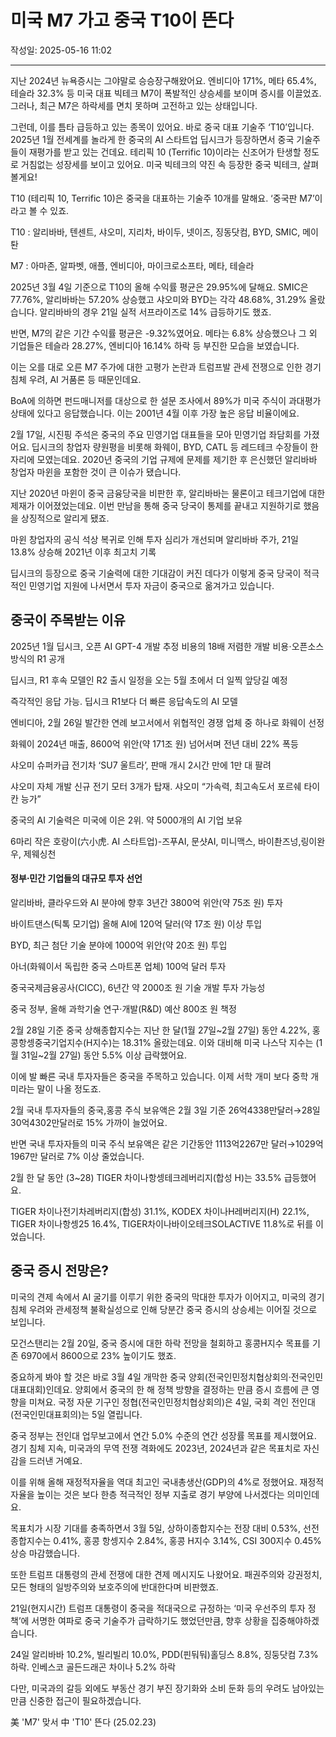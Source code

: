 # 미국 M7 가고 중국 T10이 뜬다

작성일: 2025-05-16 11:02

---

지난 2024년 뉴욕증시는 그야말로 승승장구해왔어요. 엔비디아 171%, 메타 65.4%, 테슬라 32.3% 등 미국 대표 빅테크 M7이 폭발적인 상승세를 보이며 증시를 이끌었죠. 그러나, 최근 M7은 하락세를 면치 못하며 고전하고 있는 상태입니다.

그런데, 이를 틈타 급등하고 있는 종목이 있어요. 바로 중국 대표 기술주 ‘T10’입니다. 2025년 1월 전세계를 놀라게 한 중국의 AI 스타트업 딥시크가 등장하면서 중국 기술주들이 재평가를 받고 있는 건데요. 테리픽 10 (Terrific 10)이라는 신조어가 탄생할 정도로 거침없는 성장세를 보이고 있어요. 미국 빅테크의 약진 속 등장한 중국 빅테크, 살펴볼게요!

T10 (테리픽 10, Terrific 10)은 중국을 대표하는 기술주 10개를 말해요. ‘중국판 M7’이라고 볼 수 있죠.

T10 :  알리바바, 텐센트, 샤오미, 지리차, 바이두, 넷이즈, 징동닷컴, BYD, SMIC, 메이퇀

M7 : 아마존, 알파벳, 애플, 엔비디아, 마이크로소프타, 메타, 테슬라

2025년 3월 4일 기준으로 T10의 올해 수익률 평균은 29.95%에 달해요. SMIC은 77.76%, 알리바바는 57.20% 상승했고 샤오미와 BYD는 각각 48.68%, 31.29% 올랐습니다. 알리바바의 경우 21일 실적 서프라이즈로 14% 급등하기도 했죠.

반면, M7의 같은 기간 수익률 평균은 -9.32%였어요. 메타는 6.8% 상승했으나 그 외 기업들은 테슬라 28.27%, 엔비디아 16.14% 하락 등 부진한 모습을 보였습니다.

이는 오를 대로 오른 M7 주가에 대한 고평가 논란과 트럼프발 관세 전쟁으로 인한 경기 침체 우려, AI 거품론 등 때문인데요.

BoA에 의하면 펀드매니저를 대상으로 한 설문 조사에서 89%가 미국 주식이 과대평가 상태에 있다고 응답했습니다. 이는 2001년 4월 이후 가장 높은 응답 비율이에요.

2월 17일, 시진핑 주석은 중국의 주요 민영기업 대표들을 모아 민영기업 좌담회를 가졌어요. 딥시크의 창업자 량원평을 비롯해 화웨이, BYD, CATL 등 레드테크 수장들이 한자리에 모였는데요. 2020년 중국의 기업 규제에 문제를 제기한 후 은신했던 알리바바 창업자 마윈을 포함한 것이 큰 이슈가 됐습니다.

지난 2020년 마윈이 중국 금융당국을 비판한 후, 알리바바는 물론이고 테크기업에 대한 제재가 이어졌었는데요. 이번 만남을 통해 중국 당국이 통제를 끝내고 지원하기로 했음을 상징적으로 알리게 됐죠.

마윈 창업자의 공식 석상 복귀로 인해 투자 심리가 개선되며 알리바바 주가, 21일 13.8% 상승해 2021년 이후 최고치 기록

딥시크의 등장으로 중국 기술력에 대한 기대감이 커진 데다가 이렇게 중국 당국이 적극적인 민영기업 지원에 나서면서 투자 자금이 중국으로 옮겨가고 있습니다.

## 중국이 주목받는 이유

2025년 1월 딥시크, 오픈 AI GPT-4 개발 추정 비용의 18배 저렴한 개발 비용⋅오픈소스 방식의 R1 공개

딥시크, R1 후속 모델인 R2 출시 일정을 오는 5월 초에서 더 일찍 앞당길 예정

즉각적인 응답 가능. 딥시크 R1보다 더 빠른 응답속도의 AI 모델

엔비디아, 2월 26일 발간한 연례 보고서에서 위협적인 경쟁 업체 중 하나로 화웨이 선정

화웨이 2024년 매출, 8600억 위안(약 171조 원) 넘어서며 전년 대비  22% 폭등

샤오미 슈퍼카급 전기차 ‘SU7 울트라’, 판매 개시 2시간 만에 1만 대 팔려

샤오미 자체 개발 신규 전기 모터 3개가 탑재. 샤오미 “가속력, 최고속도서 포르쉐 타이칸 능가”

중국의 AI 기술력은 미국에 이은 2위. 약 5000개의 AI 기업 보유

6마리 작은 호랑이(六小虎. AI 스타트업)-즈푸AI, 문샷AI, 미니맥스, 바이촨즈넝,링이완우, 제웨싱천

#### 정부⋅민간 기업들의 대규모 투자 선언

알리바바, 클라우드와 AI 분야에 향후 3년간 3800억 위안(약 75조 원) 투자

바이트댄스(틱톡 모기업) 올해 AI에 120억 달러(약 17조 원) 이상 투입

BYD, 최근 첨단 기술 분야에 1000억 위안(약 20조 원) 투입

아너(화웨이서 독립한 중국 스마트폰 업체) 100억 달러 투자

중국국제금융공사(CICC), 6년간 약 2000조 원 기술 개발 투자 가능성

중국 정부, 올해 과학기술 연구·개발(R&D) 예산 800조 원 책정

2월 28일 기준 중국 상해종합지수는 지난 한 달(1월 27일~2월 27일) 동안 4.22%, 홍콩항셍중국기업지수(H지수)는 18.31% 올랐는데요. 이와 대비해 미국 나스닥 지수는 (1월 31일~2월 27일) 동안 5.5% 이상 급락했어요.

이에 발 빠른 국내 투자자들은 중국을 주목하고 있습니다. 이제 서학 개미 보다 중학 개미라는 말이 나올 정도죠.

2월 국내 투자자들의 중국,홍콩 주식 보유액은 2월 3일 기준 26억4338만달러→28일 30억4302만달러로 15% 가까이 늘었어요.

반면 국내 투자자들의 미국 주식 보유액은 같은 기간동안 1113억2267만 달러→1029억1967만 달러로 7% 이상 줄었습니다.

2월 한 달 동안 (3~28) TIGER 차이나항셍테크레버리지(합성 H)는 33.5% 급등했어요.

TIGER 차이나전기차레버리지(합성) 31.1%, KODEX 차이나H레버리지(H) 22.1%, TIGER 차이나항셍25 16.4%, TIGER차이나바이오테크SOLACTIVE 11.8%로 뒤를 이었습니다.

## 중국 증시 전망은?

미국의 견제 속에서 AI 굴기를 이루기 위한 중국의 막대한 투자가 이어지고, 미국의 경기 침체 우려와 관세정책 불확실성으로 인해 당분간 중국 증시의 상승세는 이어질 것으로 보입니다.

모건스탠리는 2월 20일, 중국 증시에 대한 하락 전망을 철회하고 홍콩H지수 목표를 기존 6970에서 8600으로 23% 높이기도 했죠.

중요하게 봐야 할 것은 바로 3월 4일 개막한 중국 양회(전국인민정치협상회의·전국인민대표대회)인데요. 양회에서 중국의 한 해 정책 방향을 결정하는 만큼 증시 흐름에 큰 영향을 미쳐요. 국정 자문 기구인 정협(전국인민정치협상회의)은 4일, 국회 격인 전인대(전국인민대표회의)는 5일 열립니다.

중국 정부는 전인대 업무보고에서 연간 5.0% 수준의 연간 성장률 목표를 제시했어요. 경기 침체 지속, 미국과의 무역 전쟁 격화에도 2023년, 2024년과 같은 목표치로 자신감을 드러낸 거예요.

이를 위해 올해 재정적자율을 역대 최고인 국내총생산(GDP)의 4%로 정했어요. 재정적자율을 높이는 것은 보다 한층 적극적인 정부 지출로 경기 부양에 나서겠다는 의미인데요.

목표치가 시장 기대를 충족하면서 3월 5일, 상하이종합지수는 전장 대비 0.53%, 선전종합지수는 0.41%, 홍콩 항셍지수 2.84%, 홍콩 H지수 3.14%, CSI 300지수 0.45% 상승 마감했습니다.

또한 트럼프 대통령의 관세 전쟁에 대한 견제 메시지도 나왔어요. 패권주의와 강권정치, 모든 형태의 일방주의와 보호주의에 반대한다며 비판했죠.

21일(현지시간) 트럼프 대통령이 중국을 적대국으로 규정하는 ‘미국 우선주의 투자 정책’에 서명한 여파로 중국 기술주가 급락하기도 했었던만큼, 향후 상황을 집중해야하겠습니다.

24일 알리바바 10.2%, 빌리빌리 10.0%, PDD(핀둬둬)홀딩스 8.8%, 징둥닷컴 7.3% 하락. 인베스코 골든드래곤 차이나 5.2% 하락

다만, 미국과의 갈등 외에도 부동산 경기 부진 장기화와 소비 둔화 등의 우려도 남아있는 만큼 신중한 접근이 필요하겠습니다.

美 'M7' 맞서 中 'T10' 뜬다 (25.02.23)